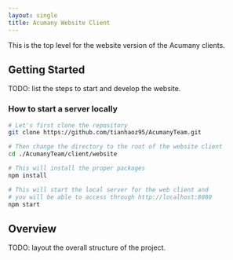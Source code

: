 ```yaml
---
layout: single
title: Acumany Website Client
---
```


This is the top level for the website version of the Acumany clients.

## Getting Started

TODO: list the steps to start and develop the website.

### How to start a server locally

```bash
# Let's first clone the repository
git clone https://github.com/tianhaoz95/AcumanyTeam.git

# Then change the directory to the root of the website client
cd ./AcumanyTeam/client/website

# This will install the proper packages
npm install

# This will start the local server for the web client and 
# you will be able to access through http://localhost:8080
npm start
```

## Overview

TODO: layout the overall structure of the project.
